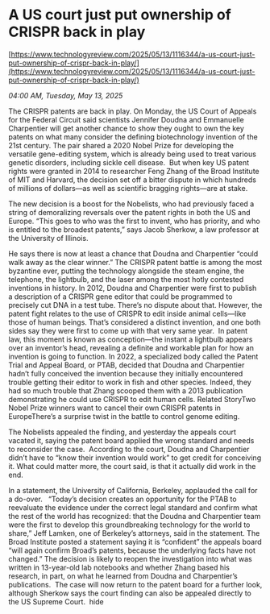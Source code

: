 # A US court just put ownership of CRISPR back in play

[https://www.technologyreview.com/2025/05/13/1116344/a-us-court-just-put-ownership-of-crispr-back-in-play/](https://www.technologyreview.com/2025/05/13/1116344/a-us-court-just-put-ownership-of-crispr-back-in-play/)

*04:00 AM, Tuesday, May 13, 2025*

The CRISPR patents are back in play. On Monday, the US Court of Appeals for the Federal Circuit said scientists Jennifer Doudna and Emmanuelle Charpentier will get another chance to show they ought to own the key patents on what many consider the defining biotechnology invention of the 21st century.   The pair shared a 2020 Nobel Prize for developing the versatile gene-editing system, which is already being used to treat various genetic disorders, including sickle cell disease.  But when key US patent rights were granted in 2014 to researcher Feng Zhang of the Broad Institute of MIT and Harvard, the decision set off a bitter dispute in which hundreds of millions of dollars—as well as scientific bragging rights—are at stake.

The new decision is a boost for the Nobelists, who had previously faced a string of demoralizing reversals over the patent rights in both the US and Europe. “This goes to who was the first to invent, who has priority, and who is entitled to the broadest patents,” says Jacob Sherkow, a law professor at the University of Illinois.

He says there is now at least a chance that Doudna and Charpentier “could walk away as the clear winner.” The CRISPR patent battle is among the most byzantine ever, putting the technology alongside the steam engine, the telephone, the lightbulb, and the laser among the most hotly contested inventions in history. In 2012, Doudna and Charpentier were first to publish a description of a CRISPR gene editor that could be programmed to precisely cut DNA in a test tube. There’s no dispute about that. However, the patent fight relates to the use of CRISPR to edit inside animal cells—like those of human beings. That’s considered a distinct invention, and one both sides say they were first to come up with that very same year.   In patent law, this moment is known as conception—the instant a lightbulb appears over an inventor’s head, revealing a definite and workable plan for how an invention is going to function. In 2022, a specialized body called the Patent Trial and Appeal Board, or PTAB, decided that Doudna and Charpentier hadn’t fully conceived the invention because they initially encountered trouble getting their editor to work in fish and other species. Indeed, they had so much trouble that Zhang scooped them with a 2013 publication demonstrating he could use CRISPR to edit human cells. Related StoryTwo Nobel Prize winners want to cancel their own CRISPR patents in EuropeThere’s a surprise twist in the battle to control genome editing.

The Nobelists appealed the finding, and yesterday the appeals court vacated it, saying the patent board applied the wrong standard and needs to reconsider the case.  According to the court, Doudna and Charpentier didn’t have to “know their invention would work” to get credit for conceiving it. What could matter more, the court said, is that it actually did work in the end.

In a statement, the University of California, Berkeley, applauded the call for a do-over.   “Today’s decision creates an opportunity for the PTAB to reevaluate the evidence under the correct legal standard and confirm what the rest of the world has recognized: that the Doudna and Charpentier team were the first to develop this groundbreaking technology for the world to share,” Jeff Lamken, one of Berkeley’s attorneys, said in the statement. The Broad Institute posted a statement saying it is “confident” the appeals board “will again confirm Broad’s patents, because the underlying facts have not changed.” The decision is likely to reopen the investigation into what was written in 13-year-old lab notebooks and whether Zhang based his research, in part, on what he learned from Doudna and Charpentier’s publications.  The case will now return to the patent board for a further look, although Sherkow says the court finding can also be appealed directly to the US Supreme Court.  hide


